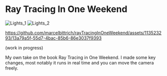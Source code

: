 # Ray Tracing In One Weekend


![Lights_1](https://github.com/marcelbittrich/rayTracingInOneWeekend/assets/113523293/b3a39a82-7297-40fc-ada9-6c8b57c0870d)
![Lights_2](https://github.com/marcelbittrich/rayTracingInOneWeekend/assets/113523293/2596898f-9fb5-4ab4-bd4d-831714e844b8)

https://github.com/marcelbittrich/rayTracingInOneWeekend/assets/113523293/13a79a5f-55d7-4bac-85b6-86e3037f9393



(work in progress)

My own take on the book Ray Tracing in One Weekend. I made some key changes, most notably it runs in real time and you can move the camera freely.
